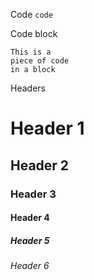 Code
`code`

Code block
```
This is a 
piece of code 
in a block
```

Headers
	
# Header 1
## Header 2
### Header 3 
#### Header 4 ####
##### Header 5 #####
###### Header 6 ######


